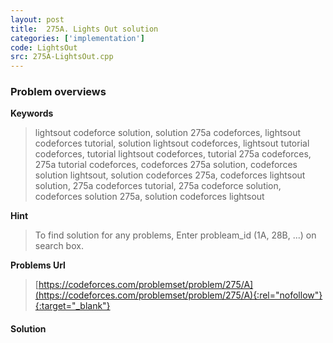 ```yaml
---
layout: post
title:  275A. Lights Out solution
categories: ['implementation']
code: LightsOut
src: 275A-LightsOut.cpp
---
```

### **Problem overviews**

**Keywords**
> lightsout codeforce solution, solution 275a codeforces, lightsout codeforces tutorial, solution lightsout codeforces, lightsout tutorial codeforces, tutorial lightsout codeforces, tutorial 275a codeforces, 275a tutorial codeforces, codeforces 275a solution, codeforces solution lightsout, solution codeforces 275a, codeforces lightsout solution, 275a codeforces tutorial, 275a codeforce solution, codeforces solution 275a, solution codeforces lightsout

**Hint**
> To find solution for any problems, Enter probleam_id (1A, 28B, ...) on search box. 

**Problems Url**
> [https://codeforces.com/problemset/problem/275/A](https://codeforces.com/problemset/problem/275/A){:rel="nofollow"}{:target="_blank"}

#### **Solution**



